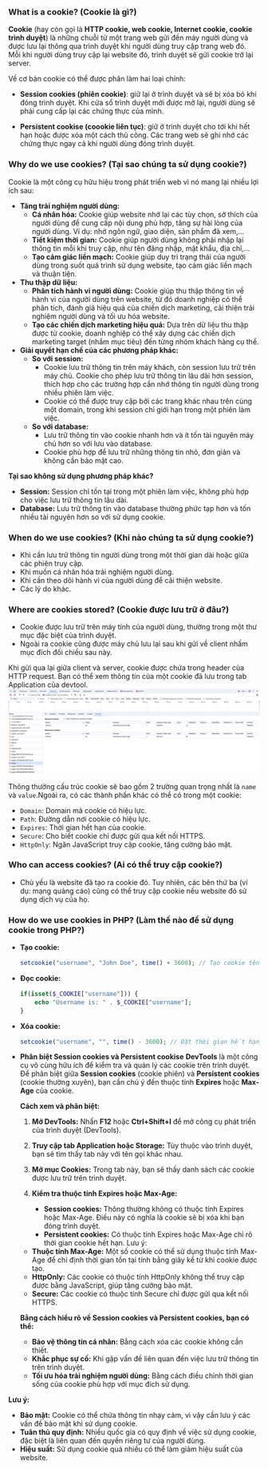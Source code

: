 ### **What is a cookie?** (Cookie là gì?)

**Cookie** (hay còn gọi là **HTTP cookie, web cookie, Internet cookie, cookie trình duyệt**) là những chuỗi từ một trang web gửi đến máy người dùng và được lưu lại thông qua trình duyệt khi người dùng truy cập trang web đó. Mỗi khi người dùng truy cập lại website đó, trình duyệt sẽ gửi cookie trở lại server.

Về cơ bản cookie có thể được phân làm hai loại chính:

- **Session cookies (phiên cookie)**: giữ lại ở trình duyệt và sẽ bị xóa bỏ khi đóng trình duyệt. Khi cửa sổ trình duyệt mới được mở lại, người dùng sẽ phải cung cấp lại các chứng thực của mình.

- **Persistent cookise (coookie liên tục)**: giữ ở trình duyệt cho tới khi hết hạn hoặc được xóa một cách thủ công. Các trang web sẽ ghi nhớ các chứng thực ngay cả khi người dùng đóng trình duyệt.

### **Why do we use cookies?** (Tại sao chúng ta sử dụng cookie?)

Cookie là một công cụ hữu hiệu trong phát triển web vì nó mang lại nhiều lợi ích sau:

- **Tăng trải nghiệm người dùng:**
  - **Cá nhân hóa:** Cookie giúp website nhớ lại các tùy chọn, sở thích của người dùng để cung cấp nội dung phù hợp, tăng sự hài lòng của người dùng. Ví dụ: nhớ ngôn ngữ, giao diện, sản phẩm đã xem,...
  - **Tiết kiệm thời gian:** Cookie giúp người dùng không phải nhập lại thông tin mỗi khi truy cập, như tên đăng nhập, mật khẩu, địa chỉ,...
  - **Tạo cảm giác liền mạch:** Cookie giúp duy trì trạng thái của người dùng trong suốt quá trình sử dụng website, tạo cảm giác liền mạch và thuận tiện.
- **Thu thập dữ liệu:**
  - **Phân tích hành vi người dùng:** Cookie giúp thu thập thông tin về hành vi của người dùng trên website, từ đó doanh nghiệp có thể phân tích, đánh giá hiệu quả của chiến dịch marketing, cải thiện trải nghiệm người dùng và tối ưu hóa website.
  - **Tạo các chiến dịch marketing hiệu quả:** Dựa trên dữ liệu thu thập được từ cookie, doanh nghiệp có thể xây dựng các chiến dịch marketing target (nhắm mục tiêu) đến từng nhóm khách hàng cụ thể.
- **Giải quyết hạn chế của các phương pháp khác:**
  - **So với session:**
    - Cookie lưu trữ thông tin trên máy khách, còn session lưu trữ trên máy chủ. Cookie cho phép lưu trữ thông tin lâu dài hơn session, thích hợp cho các trường hợp cần nhớ thông tin người dùng trong nhiều phiên làm việc.
    - Cookie có thể được truy cập bởi các trang khác nhau trên cùng một domain, trong khi session chỉ giới hạn trong một phiên làm việc.
  - **So với database:**
    - Lưu trữ thông tin vào cookie nhanh hơn và ít tốn tài nguyên máy chủ hơn so với lưu vào database.
    - Cookie phù hợp để lưu trữ những thông tin nhỏ, đơn giản và không cần bảo mật cao.

**Tại sao không sử dụng phương pháp khác?**

- **Session:** Session chỉ tồn tại trong một phiên làm việc, không phù hợp cho việc lưu trữ thông tin lâu dài.
- **Database:** Lưu trữ thông tin vào database thường phức tạp hơn và tốn nhiều tài nguyên hơn so với sử dụng cookie.

### **When do we use cookies?** (Khi nào chúng ta sử dụng cookie?)

- Khi cần lưu trữ thông tin người dùng trong một thời gian dài hoặc giữa các phiên truy cập.
- Khi muốn cá nhân hóa trải nghiệm người dùng.
- Khi cần theo dõi hành vi của người dùng để cải thiện website.
- Các lý do khác.

### **Where are cookies stored?** (Cookie được lưu trữ ở đâu?)

- Cookie được lưu trữ trên máy tính của người dùng, thường trong một thư mục đặc biệt của trình duyệt.
- Ngoài ra cookie cũng được máy chủ lưu lại sau khi gửi về client nhầm mục đích đối chiều sau này.

Khi gửi qua lại giữa client và server, cookie được chứa trong header của HTTP request. Bạn có thể xem thông tin của một cookie đã lưu trong tab Application của devtool.
![Cookie1](../../assets/image/image11.png)

Thông thường cấu trúc cookie sẽ bao gồm 2 trường quan trọng nhất là `name` và `value`.Ngoài ra, có các thành phần khác có thể có trong một cookie:

- `Domain`: Domain mà cookie có hiệu lực.
- `Path`: Đường dẫn nơi cookie có hiệu lực.
- `Expires`: Thời gian hết hạn của cookie.
- `Secure`: Cho biết cookie chỉ được gửi qua kết nối HTTPS.
- `HttpOnly`: Ngăn JavaScript truy cập cookie, tăng cường bảo mật.

### **Who can access cookies?** (Ai có thể truy cập cookie?)

- Chủ yếu là website đã tạo ra cookie đó. Tuy nhiên, các bên thứ ba (ví dụ: mạng quảng cáo) cũng có thể truy cập cookie nếu website đó sử dụng dịch vụ của họ.

### **How do we use cookies in PHP?** (Làm thế nào để sử dụng cookie trong PHP?)

- **Tạo cookie:**
  ```php
  setcookie("username", "John Doe", time() + 3600); // Tạo cookie tên là "username" với giá trị "John Doe" và sẽ hết hạn sau 1 giờ
  ```
- **Đọc cookie:**
  ```php
  if(isset($_COOKIE["username"])) {
      echo "Username is: " . $_COOKIE["username"];
  }
  ```
- **Xóa cookie:**

  ```php
  setcookie("username", "", time() - 3600); // Đặt thời gian hết hạn của cookie thành quá khứ để xóa nó
  ```

- **Phân biệt Session cookies và Persistent cookise**
  **DevTools** là một công cụ vô cùng hữu ích để kiểm tra và quản lý các cookie trên trình duyệt. Để phân biệt giữa **Session cookies** (cookie phiên) và **Persistent cookies** (cookie thường xuyên), bạn cần chú ý đến thuộc tính **Expires** hoặc **Max-Age** của cookie.

  **Cách xem và phân biệt:**

  1. **Mở DevTools:** Nhấn **F12** hoặc **Ctrl+Shift+I** để mở công cụ phát triển của trình duyệt (DevTools).
  2. **Truy cập tab Application hoặc Storage:** Tùy thuộc vào trình duyệt, bạn sẽ tìm thấy tab này với tên gọi khác nhau.
  3. **Mở mục Cookies:** Trong tab này, bạn sẽ thấy danh sách các cookie được lưu trữ trên trình duyệt.
  4. **Kiểm tra thuộc tính Expires hoặc Max-Age:**

     - **Session cookies:** Thông thường không có thuộc tính Expires hoặc Max-Age. Điều này có nghĩa là cookie sẽ bị xóa khi bạn đóng trình duyệt.
     - **Persistent cookies:** Có thuộc tính Expires hoặc Max-Age chỉ rõ thời gian cookie hết hạn.
       Lưu ý:

  - **Thuộc tính Max-Age:** Một số cookie có thể sử dụng thuộc tính Max-Age để chỉ định thời gian tồn tại tính bằng giây kể từ khi cookie được tạo.
  - **HttpOnly:** Các cookie có thuộc tính HttpOnly không thể truy cập được bằng JavaScript, giúp tăng cường bảo mật.
  - **Secure:** Các cookie có thuộc tính Secure chỉ được gửi qua kết nối HTTPS.

  **Bằng cách hiểu rõ về Session cookies và Persistent cookies, bạn có thể:**

  - **Bảo vệ thông tin cá nhân:** Bằng cách xóa các cookie không cần thiết.
  - **Khắc phục sự cố:** Khi gặp vấn đề liên quan đến việc lưu trữ thông tin trên trình duyệt.
  - **Tối ưu hóa trải nghiệm người dùng:** Bằng cách điều chỉnh thời gian sống của cookie phù hợp với mục đích sử dụng.

**Lưu ý:**

- **Bảo mật:** Cookie có thể chứa thông tin nhạy cảm, vì vậy cần lưu ý các vấn đề bảo mật khi sử dụng cookie.
- **Tuân thủ quy định:** Nhiều quốc gia có quy định về việc sử dụng cookie, đặc biệt là liên quan đến quyền riêng tư của người dùng.
- **Hiệu suất:** Sử dụng cookie quá nhiều có thể làm giảm hiệu suất của website.
